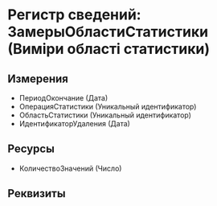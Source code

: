 ﻿# Регистр сведений: ЗамерыОбластиСтатистики (Виміри області статистики)

## Измерения

- ПериодОкончание (Дата)
- ОперацияСтатистики (Уникальный идентификатор)
- ОбластьСтатистики (Уникальный идентификатор)
- ИдентификаторУдаления (Дата)

## Ресурсы

- КоличествоЗначений (Число)

## Реквизиты


